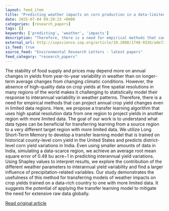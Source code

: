 ```yaml
---
layout: feed_item
title: "Predicting weather impacts on corn production in a data-limited region using a transfer learning approach"
date: 2025-07-04 09:29:23 +0000
categories: [research_papers]
tags: []
keywords: ['predicting', 'weather', 'impacts']
description: "Therefore, there is a need for empirical methods that can project annual crop yield changes even in limited data regions"
external_url: http://iopscience.iop.org/article/10.1088/1748-9326/ade728
is_feed: true
source_feed: "Environmental Research Letters - latest papers"
feed_category: "research_papers"
---
```


The stability of food supply and prices may depend more on annual changes in yields from year-to-year variability in weather than on longer-term average changes from changing climatic conditions. However, the absence of high-quality data on crop yields at fine spatial resolutions in many regions of the world makes it challenging to statistically model their response to interannual variability in weather patterns. Therefore, there is a need for empirical methods that can project annual crop yield changes even in limited data regions. Here, we propose a transfer learning algorithm that uses high spatial resolution data from one region to project yields in another region with more limited data. The goal of our work is to understand what data types can be beneficial for transferring learning from a source region to a very different target region with more limited data. We utilize Long Short-Term Memory to develop a transfer learning model that is trained on historical county-level corn yield in the United States and predicts district-level corn yield variations in India. Even using smaller amounts of data in India, simulating a data-scarce region, we achieve an average root mean square error of 0.48 bu acre−1 in predicting interannual yield variations. Using Shapley values to interpret results, we explore the contribution of the different weather parameters to interannual yield variability and find a larger influence of precipitation-related variables. Our study demonstrates the usefulness of this method for transferring models of weather impacts on crop yields trained on a data-rich country to one with more limited data. It suggests the potential of applying the transfer learning model to mitigate the need for extensive raw data globally.

[Read original article](http://iopscience.iop.org/article/10.1088/1748-9326/ade728)
